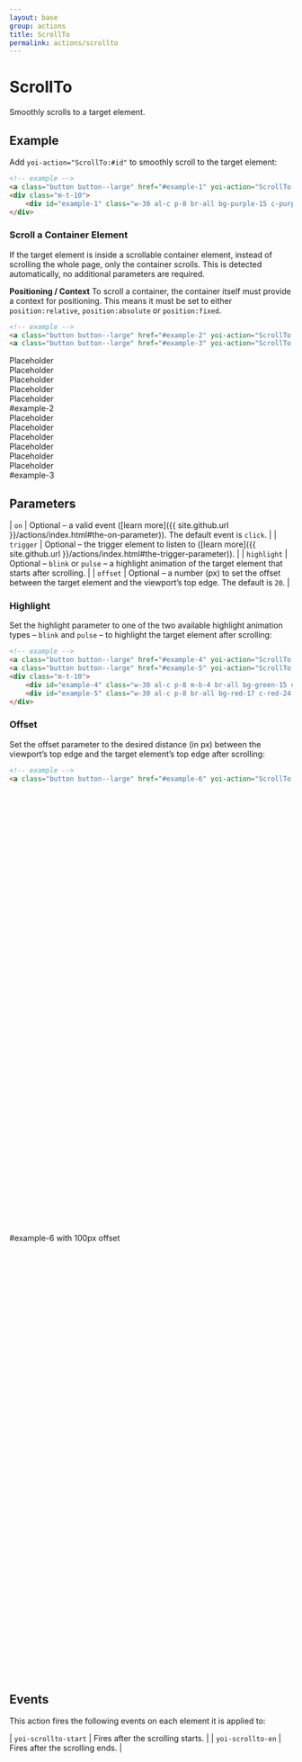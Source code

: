 ```yaml
---
layout: base
group: actions
title: ScrollTo
permalink: actions/scrollto
---
```


# ScrollTo

<p class="intro">Smoothly scrolls to a target element.</p>

## Example

Add `yoi-action="ScrollTo:#id"` to smoothly scroll to the target element:

```html
<!-- example -->
<a class="button button--large" href="#example-1" yoi-action="ScrollTo:#example-1;">Scroll to #example-1</a>
<div class="m-t-10">
    <div id="example-1" class="w-30 al-c p-8 br-all bg-purple-15 c-purple-24 fs-2">#example-1</div>
</div>
```

### Scroll a Container Element

If the target element is inside a scrollable container element, instead of scrolling the whole page, only the container scrolls. This is detected automatically, no additional parameters are required.

<p class="hint hint--primary"><b>Positioning / Context</b> To scroll a container, the container itself must provide a context for positioning. This means it must be set to either <code>position:relative</code>, <code>position:absolute</code> or <code>position:fixed</code>.</p>

```html
<!-- example -->
<a class="button button--large" href="#example-2" yoi-action="ScrollTo:#example-2;">Scroll to #example-2</a>
<a class="button button--large" href="#example-3" yoi-action="ScrollTo:#example-3;">Scroll to #example-3</a>
```

<div class="m-t-4 h-50 p-4 br-all b-all bc-base-22 pos-relative scr-y">
    <div class="al-c p-8 m-b-2 br-all bg-base-24 c-base-12 fs-2">Placeholder</div>
    <div class="al-c p-8 m-b-2 br-all bg-base-24 c-base-12 fs-2">Placeholder</div>
    <div class="al-c p-8 m-b-2 br-all bg-base-24 c-base-12 fs-2">Placeholder</div>
    <div class="al-c p-8 m-b-2 br-all bg-base-24 c-base-12 fs-2">Placeholder</div>
    <div class="al-c p-8 m-b-2 br-all bg-base-24 c-base-12 fs-2">Placeholder</div>
    <div id="example-2" class="al-c p-8 m-b-2 br-all bg-yellow-20 c-yellow-8 fs-2">#example-2</div>
    <div class="al-c p-8 m-b-2 br-all bg-base-24 c-base-12 fs-2">Placeholder</div>
    <div class="al-c p-8 m-b-2 br-all bg-base-24 c-base-12 fs-2">Placeholder</div>
    <div class="al-c p-8 m-b-2 br-all bg-base-24 c-base-12 fs-2">Placeholder</div>
    <div class="al-c p-8 m-b-2 br-all bg-base-24 c-base-12 fs-2">Placeholder</div>
    <div class="al-c p-8 m-b-2 br-all bg-base-24 c-base-12 fs-2">Placeholder</div>
    <div class="al-c p-8 m-b-2 br-all bg-base-24 c-base-12 fs-2">Placeholder</div>
    <div id="example-3" class="al-c p-8 m-b-2 br-all bg-yellow-20 c-yellow-8 fs-2">#example-3</div>
</div>

## Parameters

| `on`        | Optional – a valid event ([learn more]({{ site.github.url }}/actions/index.html#the-on-parameter)). The default event is `click`.             |
| `trigger`   | Optional – the trigger element to listen to ([learn more]({{ site.github.url }}/actions/index.html#the-trigger-parameter)).                   |
| `highlight` | Optional – `blink` or `pulse` – a highlight animation of the target element that starts after scrolling.                |
| `offset`    | Optional – a number (px) to set the offset between the target element and the viewport’s top edge. The default is `20`. |

### Highlight

Set the highlight parameter to one of the two available highlight animation types – `blink` and `pulse` – to highlight the target element after scrolling:

```html
<!-- example -->
<a class="button button--large" href="#example-4" yoi-action="ScrollTo:#example-4; highlight:blink;">Scroll to #example-4 and blink</a>
<a class="button button--large" href="#example-5" yoi-action="ScrollTo:#example-5; highlight:pulse;">Scroll to #example-5 and pulse</a>
<div class="m-t-10">
    <div id="example-4" class="w-30 al-c p-8 m-b-4 br-all bg-green-15 c-green-24 fs-2">#example-4</div>
    <div id="example-5" class="w-30 al-c p-8 br-all bg-red-17 c-red-24 fs-2">#example-5</div>
</div>
```

### Offset

Set the offset parameter to the desired distance (in px) between the viewport’s top edge and the target element’s top edge after scrolling:

```html
<!-- example -->
<a class="button button--large" href="#example-6" yoi-action="ScrollTo:#example-6; offset:100;">Scroll to #example-6</a>
```

<div style="margin:800px 0;">
    <div id="example-6" class="w-30 al-c p-8 m-b-4 br-all bg-green-15 c-green-24 fs-2">#example-6 with 100px offset</div>
</div>

## Events

This action fires the following events on each element it is applied to:

| `yoi-scrollto-start` | Fires after the scrolling starts. |
| `yoi-scrollto-en`    | Fires after the scrolling ends.   |
